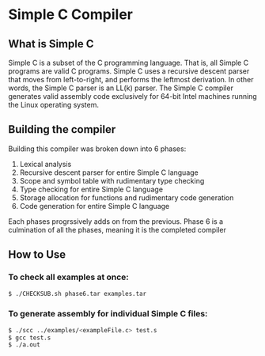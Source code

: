 # Simple C Compiler

## What is Simple C
Simple C is a subset of the C programming language. That is, all Simple C programs are valid C programs. Simple C uses a recursive descent parser that moves from left-to-right, and performs the leftmost derivation. In other words, the Simple C parser is an LL(k) parser. The Simple C compiler generates valid assembly code exclusively for 64-bit Intel machines running the Linux operating system.

## Building the compiler
Building this compiler was broken down into 6 phases: 
1. Lexical analysis
2. Recursive descent parser for entire Simple C language
3. Scope and symbol table with rudimentary type checking
4. Type checking for entire Simple C language
5. Storage allocation for functions and rudimentary code generation
6. Code generation for entire Simple C language

Each phases progrssively adds on from the previous. Phase 6 is a culmination of all the phases, meaning it is the completed compiler

## How to Use

### To check all examples at once:
```bash
$ ./CHECKSUB.sh phase6.tar examples.tar
```

### To generate assembly for individual Simple C files:
```bash
$ ./scc ../examples/<exampleFile.c> test.s
$ gcc test.s
$ ./a.out
```
